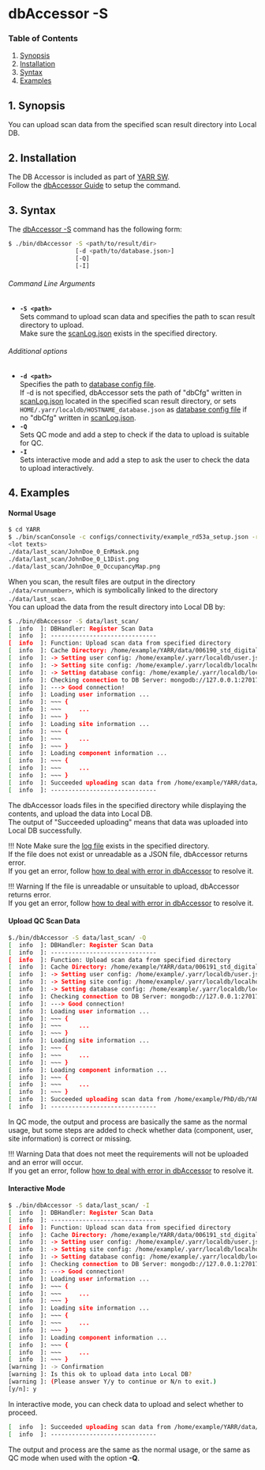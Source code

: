 # dbAccessor -S

### Table of Contents

1. [Synopsis](#1-synopsis)
2. [Installation](#2-installation)
3. [Syntax](#3-syntax)
4. [Examples](#4-examples)

## 1. Synopsis

You can upload scan data from the specified scan result directory into Local DB.

## 2. Installation

The DB Accessor is included as part of [YARR SW](http://yarr.web.cern.ch/yarr/).<br>
Follow the [dbAccessor Guide](../accessor.md) to setup the command.

## 3. Syntax

The [dbAccessor -S](s.md) command has the following form:

```bash
$ ./bin/dbAccessor -S <path/to/result/dir>
                   [-d <path/to/database.json>]
                   [-Q]
                   [-I]
```

###### Command Line Arguments

- **``-S <path>``**<br>
Sets command to upload scan data and specifies the path to scan result directory to upload.<br>
Make sure the [scanLog.json](../../config/scan-log.md) exists in the specified directory.

###### Additional options

- **``-d <path>``**<br>
Specifies the path to [database config file](../../config/database.md).<br>
If -d is not specified, dbAccessor sets the path of "dbCfg" written in [scanLog.json](../../config/scan-log.md) located in the specified scan result directory,
or sets `HOME/.yarr/localdb/HOSTNAME_database.json` as [database config file](../../config/database.md) if no "dbCfg" written in [scanLog.json](../../config/scan-log.md).
- **``-Q``**<br>
Sets QC mode and add a step to check if the data to upload is suitable for QC.
- **``-I``**<br>
Sets interactive mode and add a step to ask the user to check the data to upload interactively.

## 4. Examples

#### Normal Usage

```bash
$ cd YARR
$ ./bin/scanConsole -c configs/connectivity/example_rd53a_setup.json -r configs/controller/specCfg.json -s configs/scans/rd53a/std_digitalscan.json -p
<lot texts>
./data/last_scan/JohnDoe_0_EnMask.png
./data/last_scan/JohnDoe_0_L1Dist.png
./data/last_scan/JohnDoe_0_OccupancyMap.png
```

When you scan, the result files are output in the directory `./data/<runnumber>`, which is symbolically linked to the directory `./data/last_scan`.<br>
You can upload the data from the result directory into Local DB by:

```bash
$ ./bin/dbAccessor -S data/last_scan/
[  info  ]: DBHandler: Register Scan Data
[  info  ]: ------------------------------
[  info  ]: Function: Upload scan data from specified directory
[  info  ]: Cache Directory: /home/example/YARR/data/006190_std_digitalscan
[  info  ]: -> Setting user config: /home/example/.yarr/localdb/user.json
[  info  ]: -> Setting site config: /home/example/.yarr/localdb/localhost_site.json
[  info  ]: -> Setting database config: /home/example/.yarr/localdb/localhost_database.json (default)
[  info  ]: Checking connection to DB Server: mongodb://127.0.0.1:27017/localdb ...
[  info  ]: ---> Good connection!
[  info  ]: Loading user information ...
[  info  ]: ~~~ {
[  info  ]: ~~~     ...
[  info  ]: ~~~ }
[  info  ]: Loading site information ...
[  info  ]: ~~~ {
[  info  ]: ~~~     ...
[  info  ]: ~~~ }
[  info  ]: Loading component information ...
[  info  ]: ~~~ {
[  info  ]: ~~~     ...
[  info  ]: ~~~ }
[  info  ]: Succeeded uploading scan data from /home/example/YARR/data/006190_std_digitalscan
[  info  ]: ------------------------------
```

The dbAccessor loads files in the specified directory while displaying the contents, and upload the data into Local DB.<br>
The output of "Succeeded uploading" means that data was uploaded into Local DB successfully.<br>

!!! Note
    Make sure the [log file](../../config/scan-log.md) exists in the specified directory.<br>
    If the file does not exist or unreadable as a JSON file, dbAccessor returns error.<br>
    If you get an error, follow [how to deal with error in dbAccessor](../../error/accessor.md#not-found-xxx) to resolve it.

!!! Warning
    If the file is unreadable or unsuitable to upload, dbAccessor returns error.<br>
    If you get an error, follow [how to deal with error in dbAccessor](../../error/accessor.md#could-not-parse-xxx) to resolve it.<br>

#### Upload QC Scan Data

```bash
$./bin/dbAccessor -S data/last_scan/ -Q
[  info  ]: DBHandler: Register Scan Data
[  info  ]: ------------------------------
[  info  ]: Function: Upload scan data from specified directory
[  info  ]: Cache Directory: /home/example/YARR/data/006191_std_digitalscan
[  info  ]: -> Setting user config: /home/example/.yarr/localdb/user.json
[  info  ]: -> Setting site config: /home/example/.yarr/localdb/localhost_site.json
[  info  ]: -> Setting database config: /home/example/.yarr/localdb/localhost_database.json (default)
[  info  ]: Checking connection to DB Server: mongodb://127.0.0.1:27017/localdb ...
[  info  ]: ---> Good connection!
[  info  ]: Loading user information ...
[  info  ]: ~~~ {
[  info  ]: ~~~     ...
[  info  ]: ~~~ }
[  info  ]: Loading site information ...
[  info  ]: ~~~ {
[  info  ]: ~~~     ...
[  info  ]: ~~~ }
[  info  ]: Loading component information ...
[  info  ]: ~~~ {
[  info  ]: ~~~     ...
[  info  ]: ~~~ }
[  info  ]: Succeeded uploading scan data from /home/example/PhD/db/YARR/data/006191_std_digitalscan
[  info  ]: ------------------------------
```

In QC mode, the output and process are basically the same as the normal usage,
but some steps are added to check whether data (component, user, site information) is correct or missing.<br>

!!! Warning
    Data that does not meet the requirements will not be uploaded and an error will occur.<br>
    If you get an error, follow [how to deal with error in dbAccessor](../../error/accessor.md#not-found-xxx-data) to resolve it.

#### Interactive Mode

```bash
$ ./bin/dbAccessor -S data/last_scan/ -I
[  info  ]: DBHandler: Register Scan Data
[  info  ]: ------------------------------
[  info  ]: Function: Upload scan data from specified directory
[  info  ]: Cache Directory: /home/example/YARR/data/006191_std_digitalscan
[  info  ]: -> Setting user config: /home/example/.yarr/localdb/user.json
[  info  ]: -> Setting site config: /home/example/.yarr/localdb/localhost_site.json
[  info  ]: -> Setting database config: /home/example/.yarr/localdb/localhost_database.json (default)
[  info  ]: Checking connection to DB Server: mongodb://127.0.0.1:27017/localdb ...
[  info  ]: ---> Good connection!
[  info  ]: Loading user information ...
[  info  ]: ~~~ {
[  info  ]: ~~~     ...
[  info  ]: ~~~ }
[  info  ]: Loading site information ...
[  info  ]: ~~~ {
[  info  ]: ~~~     ...
[  info  ]: ~~~ }
[  info  ]: Loading component information ...
[  info  ]: ~~~ {
[  info  ]: ~~~     ...
[  info  ]: ~~~ }
[warning ]: -> Confirmation
[warning ]: Is this ok to upload data into Local DB?
[warning ]: (Please answer Y/y to continue or N/n to exit.)
[y/n]: y
```

In interactive mode, you can check data to upload and select whether to proceed.<br>

```bash
[  info  ]: Succeeded uploading scan data from /home/example/YARR/data/006191_std_digitalscan
[  info  ]: ------------------------------
```

The output and process are the same as the normal usage,
or the same as QC mode when used with the option **-Q**.

